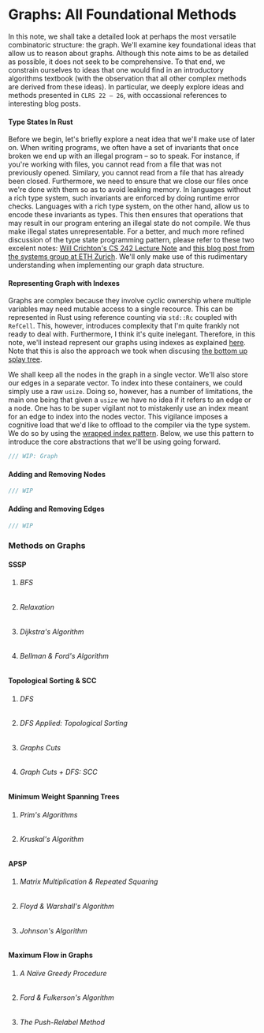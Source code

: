 # Graphs: All Foundational Methods
In this note, we shall take a detailed look at perhaps the most versatile combinatoric structure: the graph. We'll examine key foundational ideas that allow us to reason about graphs. Although this note aims to be as detailed as possible, it does not seek to be comprehensive. To that end, we constrain ourselves to ideas that one would find in an introductory algorithms textbook (with the observation that all other complex methods are derived from these ideas). In particular, we deeply explore ideas and methods presented in `CLRS 22 – 26`, with occassional references to interesting blog posts.

#### Type States In Rust
Before we begin, let's briefly explore a neat idea that we'll make use of later on. When writing programs, we often have a set of invariants that once broken we end up with an illegal program – so to speak. For instance, if you're working with files, you cannot read from a file that was not previously opened. Similary, you cannot read from a file that has already been closed. Furthermore, we need to ensure that we close our files once we're done with them  so as to avoid leaking memory. In languages without a rich type system, such invariants are enforced by doing runtime error checks. Languages with a rich type system, on the other hand, allow us to encode these invariants as types. This then ensures that operations that may result in our program entering an illegal state do not compile. We thus make illegal states unrepresentable. For a better, and much more refined discussion of the type state programming pattern, please refer to these two excelent notes: [Will Crichton's CS 242 Lecture Note](https://stanford-cs242.github.io/f19/lectures/08-2-typestate) and [this blog post from the systems group at ETH Zurich](https://blog.systems.ethz.ch/blog/2018/a-hammer-you-can-only-hold-by-the-handle.html). We'll only make use of this rudimentary understanding when implementing our graph data structure.

#### Representing Graph with Indexes
Graphs are complex because they involve cyclic ownership where multiple variables may need mutable access to a single recource. This can be represented in Rust using reference counting via `std::Rc` coupled with `RefCell`. This, however, introduces complexity that I'm quite frankly not ready to deal with. Furthermore, I think it's quite inelegant. Therefore, in this note, we'll instead represent our graphs using indexes as explained [here](http://smallcultfollowing.com/babysteps/blog/2015/04/06/modeling-graphs-in-rust-using-vector-indices/). Note that this is also the approach we took when discusing [the bottom up splay tree](https://github.com/jlikhuva/blog/blob/main/posts/splay.md). 

We shall keep all the nodes in the graph in a single vector. We'll also store our edges in a separate vector. To index into these containers, we could simply use a raw `usize`. Doing so, however, has a number of limitations, the main one being that given a `usize` we have no idea if it refers to an edge or a node. One has to be super vigilant not to mistakenly use an index meant for an edge to index into the nodes vector. This vigilance imposes a cognitive load that we'd like to offload to the compiler via the type system. We do so by using the [wrapped index pattern](https://matklad.github.io/2018/06/04/newtype-index-pattern.html). Below, we use this pattern to introduce the core abstractions that we'll be using going forward.

```rust
/// WIP: Graph
```
#### Adding and Removing Nodes
```rust
/// WIP
```
#### Adding and Removing Edges 
```rust
/// WIP
```

### Methods on Graphs
#### SSSP
1. ###### BFS
2. ###### Relaxation
3. ###### Dijkstra's Algorithm
4. ###### Bellman & Ford's Algorithm 
   
#### Topological Sorting & SCC
1. ###### DFS
2. ###### DFS Applied: Topological Sorting
3. ###### Graphs Cuts
4. ###### Graph Cuts + DFS: SCC
   
#### Minimum Weight Spanning Trees
1. ###### Prim's Algorithms
2. ###### Kruskal's Algorithm

#### APSP
1. ###### Matrix Multiplication & Repeated Squaring
2. ###### Floyd & Warshall's Algorithm
3. ###### Johnson's Algorithm

#### Maximum Flow in Graphs
1. ###### A Naïve Greedy Procedure
2. ###### Ford & Fulkerson's Algorithm
3. ###### The Push-Relabel Method
